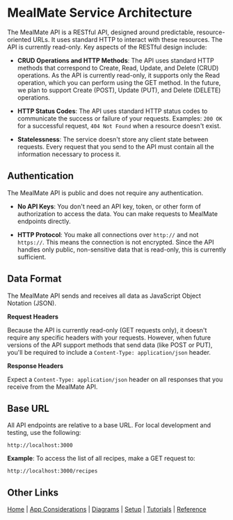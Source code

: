 # MealMate Service Architecture

The MealMate API is a RESTful API, designed around predictable, resource-oriented URLs. It  uses standard HTTP to interact with these resources. The API is currently read-only. Key aspects of the RESTful design include:

* **CRUD Operations and HTTP Methods**: The API uses standard HTTP methods that correspond to Create, Read, Update, and Delete (CRUD) operations. As the API is currently read-only, it supports only the Read operation, which you can perform using the GET method. In the future, we plan to support Create (POST), Update (PUT), and Delete (DELETE) operations.

* **HTTP Status Codes**: The API uses standard HTTP status codes to communicate the success or failure of your requests. Examples: `200 OK` for a successful request, `404 Not Found` when a resource doesn't exist.

* **Statelessness**: The service doesn't store any client state between requests. Every request that you send to the API must contain all the information necessary to process it.

## Authentication

The MealMate API is public and does not require any authentication.

* **No API Keys**: You don't need an API key, token, or  other form of authorization to access the data. You can make requests to MealMate endpoints directly.

* **HTTP Protocol**: You make all connections over `http://` and not `https://`. This means the connection is not encrypted. Since the API handles only public, non-sensitive data that is  read-only, this is currently sufficient.

## Data Format

The MealMate API sends and receives all data as JavaScript Object Notation (JSON).

**Request Headers**

Because the API is currently read-only (GET requests only), it doesn't require any specific headers with your requests. However, when future versions of the API support methods that send data (like POST or PUT), you'll be required to include a `Content-Type: application/json` header.

**Response Headers**

Expect a `Content-Type: application/json` header on all responses that you receive from the MealMate API.

## Base URL

All API endpoints are relative to a base URL. For local development and testing, use the following:

`http://localhost:3000`

**Example**: To access the list of all recipes, make a GET request to:

`http://localhost:3000/recipes`

## Other Links

[Home](./index.md)  |  [App Considerations](./mmoverview.md)  |  [Diagrams](./mmdiagrams.md) | [Setup](./mmprefland.md) | [Tutorials](./mmtutorial.md) | [Reference](./mmref.md)
